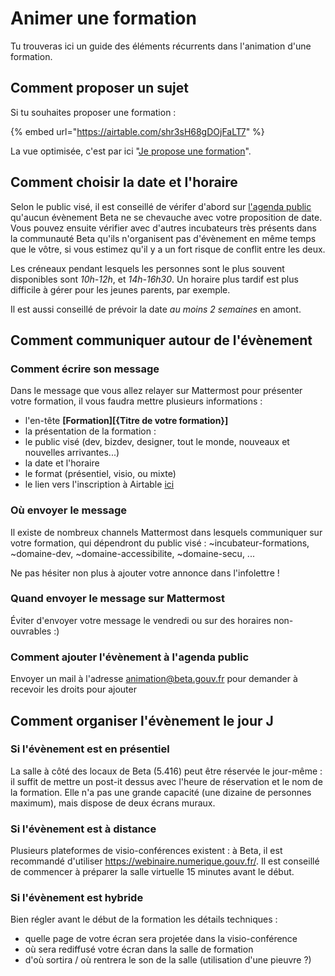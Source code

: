 # Animer une formation

Tu trouveras ici un guide des éléments récurrents dans l'animation d'une formation.

## Comment proposer un sujet

Si tu souhaites proposer une formation :

{% embed url="https://airtable.com/shr3sH68gDOjFaLT7" %}

La vue optimisée, c'est par ici "[Je propose une formation](https://airtable.com/shr3sH68gDOjFaLT7)".

## Comment choisir la date et l'horaire

Selon le public visé, il est conseillé de vérifer d'abord sur [l'agenda public](https://calendar.google.com/calendar/embed?src=0ieonqap1r5jeal5ugeuhoovlg%40group.calendar.google.com&ctz=Europe%2FParis) qu'aucun évènement Beta ne se chevauche avec votre proposition de date. Vous pouvez ensuite vérifier avec d'autres incubateurs très présents dans la communauté Beta qu'ils n'organisent pas d'évènement en même temps que le vôtre, si vous estimez qu'il y a un fort risque de conflit entre les deux.

Les créneaux pendant lesquels les personnes sont le plus souvent disponibles sont *10h-12h*, et *14h-16h30*. Un horaire plus tardif est plus difficile à gérer pour les jeunes parents, par exemple.

Il est aussi conseillé de prévoir la date *au moins 2 semaines* en amont.

## Comment communiquer autour de l'évènement
### Comment écrire son message
Dans le message que vous allez relayer sur Mattermost pour présenter votre formation, il vous faudra mettre plusieurs informations :
- l'en-tête **[Formation][{Titre de votre formation}]**
- la présentation de la formation : 
- le public visé (dev, bizdev, designer, tout le monde, nouveaux et nouvelles arrivantes...)
- la date et l'horaire
- le format (présentiel, visio, ou mixte)
- le lien vers l'inscription à Airtable [ici](https://airtable.com/shr5Uaqje8eV9BabU)

### Où envoyer le message
Il existe de nombreux channels Mattermost dans lesquels communiquer sur votre formation, qui dépendront du public visé : ~incubateur-formations, ~domaine-dev, ~domaine-accessibilite, ~domaine-secu, ...

Ne pas hésiter non plus à ajouter votre annonce dans l'infolettre !

### Quand envoyer le message sur Mattermost
Éviter d'envoyer votre message le vendredi ou sur des horaires non-ouvrables :)

### Comment ajouter l'évènement à l'agenda public
Envoyer un mail à l'adresse animation@beta.gouv.fr pour demander à recevoir les droits pour ajouter

## Comment organiser l'évènement le jour J
### Si l'évènement est en présentiel
La salle à côté des locaux de Beta (5.416) peut être réservée le jour-même : il suffit de mettre un post-it dessus avec l'heure de réservation et le nom de la formation. Elle n'a pas une grande capacité (une dizaine de personnes maximum), mais dispose de deux écrans muraux.

### Si l'évènement est à distance
Plusieurs plateformes de visio-conférences existent : à Beta, il est recommandé d'utiliser https://webinaire.numerique.gouv.fr/.
Il est conseillé de commencer à préparer la salle virtuelle 15 minutes avant le début.

### Si l'évènement est hybride
Bien régler avant le début de la formation les détails techniques :
- quelle page de votre écran sera projetée dans la visio-conférence
- où sera rediffusé votre écran dans la salle de formation
- d'où sortira / où rentrera le son de la salle (utilisation d'une pieuvre ?)
